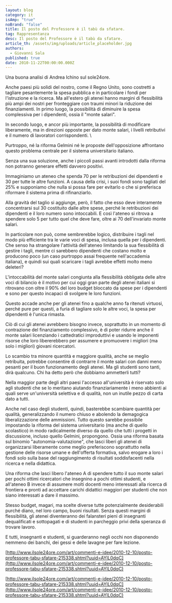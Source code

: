 ```yaml
---
layout: blog
category: it
isAmp: "true"
noBrand: "false"
title: Il posto del Professore è il tabù da sfatare.
tag: Rappresentanza
desc: Il posto del Professore è il tabù da sfatare.
article_th: /assets/img/uploads/article_placeholder.jpg
authors:
  - Giovanni Sala
published: true
date: 2010-11-22T00:00:00.000Z
---
```


Una buona analisi di Andrea Ichino sul sole24ore.

Anche paesi più solidi del nostro, come il Regno Unito, sono costretti a tagliare pesantemente la spesa pubblica e in particolare i fondi per l'istruzione e la ricerca. Ma all'estero gli atenei hanno margini di flessibilità più ampi dei nostri per fronteggiare con traumi minori la riduzione dei finanziamenti. In primo luogo, la possibilità di diminuire la spesa complessiva per i dipendenti, ossia il "monte salari".

In secondo luogo, e ancor più importante, la possibilità di modificare liberamente, ma in direzioni opposte per dato monte salari, i livelli retributivi e il numero di lavoratori corrispondenti. \

Purtroppo, né la riforma Gelmini né le proposte dell'opposizione affrontano questo problema centrale per il sistema universitario italiano.

Senza una sua soluzione, anche i piccoli passi avanti introdotti dalla riforma non potranno generare effetti davvero positivi.

Immaginiamo un ateneo che spenda 70 per le retribuzioni dei dipendenti e 30 per tutte le altre funzioni. A causa della crisi, i suoi fondi sono tagliati del 25% e supponiamo che nulla si possa fare per evitarlo o che si preferisca riformare il sistema prima di rifinanziarlo.

Alla gravità del taglio si aggiunge, però, il fatto che esso deve interamente concentrarsi sul 30 costituito dalle altre spese, perché le retribuzioni dei dipendenti e il loro numero sono intoccabili. E così l'ateneo si ritrova a spendere solo 5 per tutto quel che deve fare, oltre ai 70 dell'invariato monte salari.

In particolare non può, come sembrerebbe logico, distribuire i tagli nel modo più efficiente tra le varie voci di spesa, inclusa quella per i dipendenti. Che senso ha strangolare l'attività dell'ateneo limitando la sua flessibilità di gestire i tagli, mentre ci sarebbero dipendenti che costano molto e producono poco (un caso purtroppo assai frequente nell'accademia italiana), e quindi sui quali scaricare i tagli avrebbe effetti molto meno deleteri?

L'intoccabilità del monte salari congiunta alla flessibilità obbligata delle altre voci di bilancio è il motivo per cui oggi gran parte degli atenei italiani si ritrovano con oltre il 90% del loro budget bloccato da spese per i dipendenti e sono per questo incapaci di svolgere le loro funzioni.

Questo accade anche per gli atenei fino a qualche anno fa ritenuti virtuosi, perché pure per questi, a furia di tagliare solo le altre voci, la spesa per dipendenti è l'unica rimasta.

Ciò di cui gli atenei avrebbero bisogno invece, soprattutto in un momento di contrazione del finanziamento complessivo, è di poter ridurre anche il monte salari licenziando i cattedratici improduttivi e usando le imponenti risorse che loro libererebbero per assumere e promuovere i migliori (ma solo i migliori) giovani ricercatori.

Lo scambio tra minore quantità e maggiore qualità, anche se meglio retribuita, potrebbe consentire di contrarre il monte salari con danni meno pesanti per il buon funzionamento degli atenei. Ma gli studenti sono tanti, dirà qualcuno. Chi ha detto però che dobbiamo ammetterli tutti?

Nella maggior parte degli altri paesi l'accesso all'università è riservato solo agli studenti che se lo meritano aiutando finanziariamente i meno abbienti ai quali serve un'università selettiva e di qualità, non un inutile pezzo di carta dato a tutti.

Anche nel caso degli studenti, quindi, basterebbe scambiare quantità per qualità, generalizzando il numero chiuso e abolendo la demagogica liberalizzazione delle ammissioni. Tutto questo sarebbe possibile impostando la riforma del sistema universitario (ma anche di quello scolastico) in modo radicalmente diverso da quello che tutti i progetti in discussione, incluso quello Gelmini, propongono. Ossia una riforma basata sul binomio "autonomia-valutazione", che lasci liberi gli atenei di organizzarsi liberamente come meglio preferiscono soprattutto nella gestione delle risorse umane e dell'offerta formativa, salvo erogare a loro i fondi solo sulla base del raggiungimento di risultati soddisfacenti nella ricerca e nella didattica.

Una riforma che lasci libero l'ateneo A di spendere tutto il suo monte salari per pochi ottimi ricercatori che insegnino a pochi ottimi studenti, e all'ateneo B invece di assumere molti docenti meno interessati alla ricerca di frontiera e pronti ad accettare carichi didattici maggiori per studenti che non siano interessati a dare il massimo.

Stesso budget, magari, ma scelte diverse tutte potenzialmente desiderabili purché diano, nel loro campo, buoni risultati. Senza questi margini di flessibilità, gli atenei diventeranno dei falansteri pieni di insegnanti dequalificati e sottopagati e di studenti in parcheggio privi della speranza di trovare lavoro.

E tutti, insegnanti e studenti, si guarderanno negli occhi non disponendo nemmeno dei banchi, dei gessi e delle lavagne per fare lezione.

[http://www.ilsole24ore.com/art/commenti-e-idee/2010-12-10/posto-professore-tabu-sfatare-215338.shtml?uuid=AYlL0dqC](http://www.ilsole24ore.com/art/commenti-e-idee/2010-12-10/posto-professore-tabu-sfatare-215338.shtml?uuid=AYlL0dqC)  

[http://www.ilsole24ore.com/art/commenti-e-idee/2010-12-10/posto-professore-tabu-sfatare-215338.shtml?uuid=AYlL0dqC](http://www.ilsole24ore.com/art/commenti-e-idee/2010-12-10/posto-professore-tabu-sfatare-215338.shtml?uuid=AYlL0dqC)
